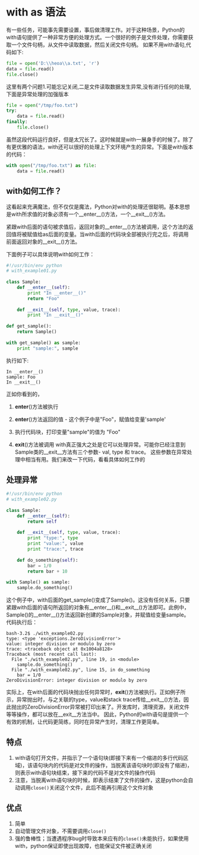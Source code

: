 # with as 语法
有一些任务，可能事先需要设置，事后做清理工作。对于这种场景，Python的with语句提供了一种非常方便的处理方式。一个很好的例子是文件处理，你需要获取一个文件句柄，从文件中读取数据，然后关闭文件句柄。
如果不用with语句,代码如下:
```python
file = open('D:\\heoa\\a.txt', 'r')
data = file.read()
file.close()
```
这里有两个问题1.可能忘记关闭,二是文件读取数据发生异常,没有进行任何的处理,下面是异常处理的加强版本
```python
file = open("/tmp/foo.txt")
try:
    data = file.read()
finally:
    file.close()
```
虽然这段代码运行良好，但是太冗长了。这时候就是with一展身手的时候了。除了有更优雅的语法，with还可以很好的处理上下文环境产生的异常。下面是with版本的代码：
```python
with open("/tmp/foo.txt") as file:
    data = file.read()
```
## with如何工作？
这看起来充满魔法，但不仅仅是魔法，Python对with的处理还很聪明。基本思想是with所求值的对象必须有一个__enter__()方法，一个__exit__()方法。

紧跟with后面的语句被求值后，返回对象的__enter__()方法被调用，这个方法的返回值将被赋值给as后面的变量。当with后面的代码块全部被执行完之后，将调用前面返回对象的__exit__()方法。

下面例子可以具体说明with如何工作：
```python
#!/usr/bin/env python
# with_example01.py
 
class Sample:
    def __enter__(self):
        print "In __enter__()"
        return "Foo"
 
    def __exit__(self, type, value, trace):
        print "In __exit__()"
 
def get_sample():
    return Sample()
 
with get_sample() as sample:
    print "sample:", sample
```
执行如下:
```
In __enter__()
sample: Foo
In __exit__()
```
正如你看到的，
1. __enter__()方法被执行

2. __enter__()方法返回的值 - 这个例子中是"Foo"，赋值给变量'sample'

3. 执行代码块，打印变量"sample"的值为 "Foo"

4. __exit__()方法被调用
    with真正强大之处是它可以处理异常。可能你已经注意到Sample类的__exit__方法有三个参数- val, type 和 trace。 这些参数在异常处理中相当有用。我们来改一下代码，看看具体如何工作的

##  处理异常
```python
#!/usr/bin/env python
# with_example02.py
 
class Sample:
    def __enter__(self):
        return self
 
    def __exit__(self, type, value, trace):
        print "type:", type
        print "value:", value
        print "trace:", trace
 
    def do_something(self):
        bar = 1/0
        return bar + 10
 
with Sample() as sample:
    sample.do_something()
```
这个例子中，with后面的get_sample()变成了Sample()。这没有任何关系，只要紧跟with后面的语句所返回的对象有__enter__()和__exit__()方法即可。此例中，Sample()的__enter__()方法返回新创建的Sample对象，并赋值给变量sample。
代码执行后：
```
bash-3.2$ ./with_example02.py
type: <type 'exceptions.ZeroDivisionError'>
value: integer division or modulo by zero
trace: <traceback object at 0x1004a8128>
Traceback (most recent call last):
  File "./with_example02.py", line 19, in <module>
    sample.do_something()
  File "./with_example02.py", line 15, in do_something
    bar = 1/0
ZeroDivisionError: integer division or modulo by zero
```
实际上，在with后面的代码块抛出任何异常时，__exit__()方法被执行。正如例子所示，异常抛出时，与之关联的type，value和stack trace传给__exit__()方法，因此抛出的ZeroDivisionError异常被打印出来了。开发库时，清理资源，关闭文件等等操作，都可以放在__exit__方法当中。
因此，Python的with语句是提供一个有效的机制，让代码更简练，同时在异常产生时，清理工作更简单。

## 特点

1. with语句打开文件，并指示了一个语句块(即接下来有一个缩进的多行代码区域)，该语句块内的代码是对文件的操作，当脱离该语句块时(即没有了缩进)，则表示with语句块结束，接下来的代码不是对文件的操作代码
2. 注意，当脱离with语句块的时候，即表示结束了文件的操作，这是python会自动调用`close()`关闭这个文件，此后不能再引用这个文件对象

## 优点

1. 简单
2. 自动管理文件对象，不需要调用`close()`
3. 强的鲁棒性；当遭遇程序bug时导致本来应有的`close()`未能执行，如果使用with，python保证即使出现故障，也能保证文件被正确关闭